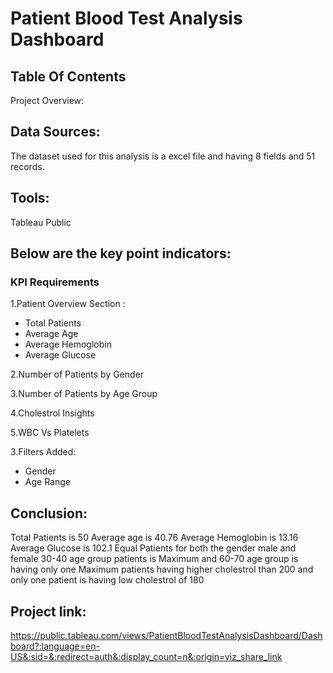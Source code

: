 # Patient Blood Test Analysis Dashboard

## Table Of Contents
Project Overview: 

## Data Sources:
The dataset used for this analysis is a excel file and having 8 fields and 51 records.

## Tools:
Tableau Public

## Below are the key point indicators:
### KPI Requirements
1.Patient Overview Section : 
- Total Patients
- Average Age
- Average Hemoglobin
- Average Glucose

2.Number of Patients by Gender

3.Number of Patients by Age Group

4.Cholestrol Insights

5.WBC Vs Platelets

3.Filters Added:
- Gender
- Age Range

## Conclusion:
Total Patients is 50
Average age is 40.76
Average Hemoglobin is 13.16
Average Glucose is 102.1
Equal Patients for both the gender male and female
30-40 age group patients is Maximum and 60-70 age group is having only one
Maximum patients having higher cholestrol than 200 and only one patient is having low cholestrol of 180

## Project link:
https://public.tableau.com/views/PatientBloodTestAnalysisDashboard/Dashboard?:language=en-US&:sid=&:redirect=auth&:display_count=n&:origin=viz_share_link
